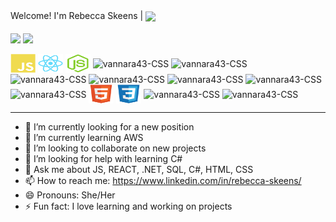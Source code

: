 <div>
Welcome! I'm Rebecca Skeens | <img align="center" height="18px" src="https://wakatime.com/badge/user/f796d124-2e84-4b8e-b284-7749a6a93c4f.svg"/>
</div>
<br/>

<div>
<img align="center" height="165em" src="https://github-readme-stats.vercel.app/api?username=rebeccaskeens&show_icons=true&theme=omni&include_all_commits=true&count_private=true"/>
<img align="center" height="165em" src="https://github-readme-stats.vercel.app/api/top-langs/?username=rebeccaskeens&layout=compact&langs_count=8&theme=radical"/>
</div>

<div style="display: inline_block; "><br>
  <img align="center" alt="vannara43-Js" height="30" width="40" src="https://raw.githubusercontent.com/devicons/devicon/master/icons/javascript/javascript-plain.svg">
  <img align="center" alt="vannara43-React" height="30" width="40" src="https://raw.githubusercontent.com/devicons/devicon/master/icons/react/react-original.svg">
  <img align="center" alt="vannara43-CSS" height="30" width="40" src="https://raw.githubusercontent.com/devicons/devicon/master/icons/nodejs/nodejs-original.svg">
  <img align="center" alt="vannara43-CSS" height="35" width="40" src="https://cdn.jsdelivr.net/gh/devicons/devicon/icons/csharp/csharp-original.svg" />
  <img align="center" alt="vannara43-CSS" height="35" width="40" src="https://cdn.jsdelivr.net/gh/devicons/devicon/icons/dotnetcore/dotnetcore-original.svg" />
  <img align="center" alt="vannara43-CSS" height="35" width="40" src="https://cdn.jsdelivr.net/gh/devicons/devicon/icons/mysql/mysql-original-wordmark.svg" />
  <img align="center" alt="vannara43-CSS" height="36" width="40" src="https://cdn.jsdelivr.net/gh/devicons/devicon/icons/bootstrap/bootstrap-original.svg" />
  <img align="center" alt="vannara43-CSS" height="35" width="40" src="https://cdn.jsdelivr.net/gh/devicons/devicon/icons/git/git-plain-wordmark.svg" />
  <img align="center" alt="vannara43-CSS" height="35" width="40" src="https://cdn.jsdelivr.net/gh/devicons/devicon/icons/bash/bash-original.svg" />
  <img align="center" alt="vannara43-CSS" height="35" width="40" src="https://cdn.jsdelivr.net/gh/devicons/devicon/icons/jquery/jquery-plain-wordmark.svg" />
  <img align="center" alt="vannara43-HTML" height="30" width="40" src="https://raw.githubusercontent.com/devicons/devicon/master/icons/html5/html5-original.svg">
  <img align="center" alt="vannara43-CSS" height="30" width="40" src="https://raw.githubusercontent.com/devicons/devicon/master/icons/css3/css3-original.svg">
  <img align="center" alt="vannara43-CSS" height="30" width="40" src="https://cdn.jsdelivr.net/gh/devicons/devicon/icons/npm/npm-original-wordmark.svg" />
  <img align="center" alt="vannara43-CSS" height="30" width="40" src="https://cdn.jsdelivr.net/gh/devicons/devicon/icons/vscode/vscode-original.svg" />
</div>
<hr/>

- 🔭 I’m currently looking for a new position
- 🌱 I’m currently learning AWS
- 👯 I’m looking to collaborate on new projects
- 🤔 I’m looking for help with learning C#
- 💬 Ask me about JS, REACT, .NET, SQL, C#, HTML, CSS
- 📫 How to reach me: https://www.linkedin.com/in/rebecca-skeens/
- 😄 Pronouns: She/Her
- ⚡ Fun fact: I love learning and working on projects
